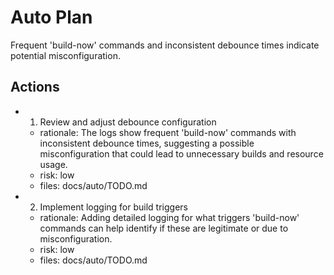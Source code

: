 # Auto Plan

Frequent 'build-now' commands and inconsistent debounce times indicate potential misconfiguration.

## Actions
- 1. Review and adjust debounce configuration
  - rationale: The logs show frequent 'build-now' commands with inconsistent debounce times, suggesting a possible misconfiguration that could lead to unnecessary builds and resource usage.
  - risk: low
  - files: docs/auto/TODO.md
- 2. Implement logging for build triggers
  - rationale: Adding detailed logging for what triggers 'build-now' commands can help identify if these are legitimate or due to misconfiguration.
  - risk: low
  - files: docs/auto/TODO.md